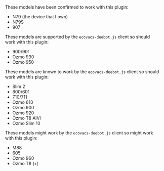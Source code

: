 These models have been confirmed to work with this plugin:
* N79 (the device that I own)
* N79S
* 907

These models are supported by the `ecovacs-deebot.js` client so should work with this plugin:

* 900/901
* Ozmo 930
* Ozmo 950

These models are known to work by the `ecovacs-deebot.js` client so should work with this plugin:

* Slim 2
* 600/601
* 710/711
* Ozmo 610
* Ozmo 900
* Ozmo 920
* Ozmo T8 AIVI
* Ozmo Slim 10

These models might work by the `ecovacs-deebot.js` client so might work with this plugin:

* M88
* 605
* Ozmo 960
* Ozmo T8 (+)